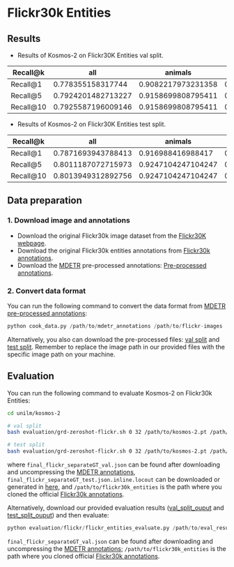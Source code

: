 # Flickr30k Entities

## Results
- Results of Kosmos-2 on Flickr30K Entities val split.
   
|   Recall@k  |        all         |      animals       |      bodyparts      |      clothing      |    instruments     |       other        |       people       |       scene        |      vehicles      |
|-------------|--------------------|--------------------|---------------------|--------------------|--------------------|--------------------|--------------------|--------------------|--------------------|
|   Recall@1  | 0.778355158317744  | 0.9082217973231358 | 0.41404805914972276 | 0.708779443254818  | 0.7677419354838709 | 0.6470767356881851 | 0.8895578874935489 | 0.8062622309197651 | 0.8668639053254438 |
|   Recall@5  | 0.7924201482713227 | 0.9158699808795411 | 0.42513863216266173 | 0.7220556745182013 | 0.7870967741935484 | 0.6632155907429963 | 0.9072767933941166 | 0.8075668623613829 | 0.8698224852071006 |
|  Recall@10  | 0.7925587196009146 | 0.9158699808795411 | 0.42513863216266173 | 0.7220556745182013 | 0.7870967741935484 | 0.6635200974421437 | 0.9074488216067436 | 0.8075668623613829 | 0.8698224852071006 |

- Results of Kosmos-2 on Flickr30K Entities test split.

|   Recall@k  |        all         |      animals       |     bodyparts      |      clothing      |    instruments     |       other        |       people       |       scene        | vehicles |
|-------------|--------------------|--------------------|--------------------|--------------------|--------------------|--------------------|--------------------|--------------------|----------|
|   Recall@1  | 0.7871693943788413 | 0.916988416988417  | 0.4091778202676864 | 0.7354726799653079 | 0.7654320987654321 | 0.6505631298162419 | 0.8951555869872702 | 0.8221124150710315 |  0.9125  |
|   Recall@5  | 0.8011187072715973 | 0.9247104247104247 | 0.4130019120458891 | 0.7437120555073721 | 0.7777777777777778 | 0.6615293420272673 | 0.9192008486562943 | 0.8233477455219271 |  0.9125  |
|  Recall@10  | 0.8013949312892756 | 0.9247104247104247 | 0.4130019120458891 | 0.7441457068516912 | 0.7777777777777778 | 0.6615293420272673 | 0.9197312588401697 | 0.8233477455219271 |  0.9125  |

## Data preparation

### 1. Download image and annotations
* Download the original Flickr30k image dataset from the [Flickr30K webpage](http://shannon.cs.illinois.edu/DenotationGraph/).
* Download the original Flickr30k entities annotations from [Flickr30k annotations](https://github.com/BryanPlummer/flickr30k_entities).
* Download the [MDETR](https://github.com/ashkamath/mdetr) pre-processed annotations: [Pre-processed annotations](https://zenodo.org/record/4729015/files/mdetr_annotations.tar.gz?download=1).

### 2. Convert data format

You can run the following command to convert the data format from [MDETR pre-processed annotations](https://zenodo.org/record/4729015/files/mdetr_annotations.tar.gz?download=1):
```python
python cook_data.py /path/to/mdetr_annotations /path/to/flickr-images
```

Alternatively, you also can download the pre-processed files: [val split](https://github.com/pengzhiliang/file/releases/download/k2_eval_files/final_flickr_separateGT_val.json.inline.locout
) and [test split](https://github.com/pengzhiliang/file/releases/download/k2_eval_files/final_flickr_separateGT_test.json.inline.locout). Remember to replace the image path in our provided files with the specific image path on your machine.

## Evaluation

You can run the following command to evaluate Kosmos-2 on Flickr30k Entities:

```bash
cd unilm/kosmos-2

# val split
bash evaluation/grd-zeroshot-flickr.sh 0 32 /path/to/kosmos-2.pt /path/to/final_flickr_separateGT_val.json.inline.locout /path/to/final_flickr_separateGT_val.json /path/to/flickr30k_entities

# test split
bash evaluation/grd-zeroshot-flickr.sh 0 32 /path/to/kosmos-2.pt /path/to/final_flickr_separateGT_test.json.inline.locout /path/to/final_flickr_separateGT_test.json /path/to/flickr30k_entities
```
where `final_flickr_separateGT_val.json` can be found after downloading and uncompressing the [MDETR annotations](https://zenodo.org/record/4729015/files/mdetr_annotations.tar.gz?download=1), `final_flickr_separateGT_test.json.inline.locout` can be downloaded or generated in [here](#2-convert-data-format), and `/path/to/flickr30k_entities` is the path where you cloned the official [Flickr30k annotations](https://github.com/BryanPlummer/flickr30k_entities).


Alternatively, download our provided evaluation results ([val_split_ouput](https://github.com/pengzhiliang/file/releases/download/k2_eval_files/kosmos2_inst.pt.flickr.val.inline.locout) and [test_split_ouput](https://github.com/pengzhiliang/file/releases/download/k2_eval_files/kosmos2_inst.pt.flickr.test.inline.locout)) and then evaluate:
```python
python evaluation/flickr/flickr_entities_evaluate.py /path/to/eval_result --annotation_file /path/to/final_flickr_separateGT_val.json --flickr_entities_path /path/to/flickr30k_entities
```
`final_flickr_separateGT_val.json` can be found after downloading and uncompressing the [MDETR annotations](https://zenodo.org/record/4729015/files/mdetr_annotations.tar.gz?download=1); `/path/to/flickr30k_entities` is the path where you cloned official [Flickr30k annotations](https://github.com/BryanPlummer/flickr30k_entities).